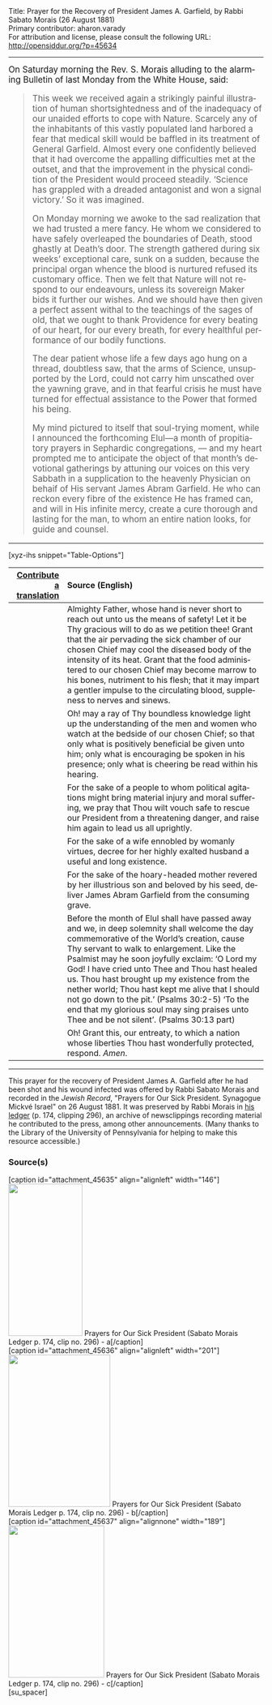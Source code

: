 <html>
<head></head>
<body>
Title: Prayer for the Recovery of President James A. Garfield, by Rabbi Sabato Morais (26 August 1881)<br />
Primary contributor: aharon.varady<br />
For attribution and license, please consult the following URL: <a href="http://opensiddur.org/?p=45634">http://opensiddur.org/?p=45634</a>
<p />
<hr />

<div class="english" lang="en" style="font-size: 1.2em;">
On Saturday morning the Rev. S. Morais alluding to the alarming Bulletin of last Monday from the White House, said:

<blockquote>This week we received again a strikingly painful illustration of human shortsightedness and of the inadequacy of our unaided efforts to cope with Nature. Scarcely any of the inhabitants of this vastly populated land harbored a fear that medical skill would be baffled in its treatment of General Garfield. Almost every one confidently believed that it had overcome the appalling difficulties met at the outset, and that the improvement in the physical condition of the President would proceed steadily. ‘Science has grappled with a dreaded antagonist and won a signal victory.’ So it was imagined.

On Monday morning we awoke to the sad realization that we had trusted a mere fancy. He whom we considered to have safely overleaped the boundaries of Death, stood ghastly at Death’s door. The strength gathered during six weeks’ exceptional care, sunk on a sudden, because the principal organ whence the blood is nurtured refused its customary office. Then we felt that Nature will not respond to our endeavours, unless its sovereign Maker bids it further our wishes. And we should have then given a perfect assent withal to the teachings of the sages of old, that we ought to thank Providence for every beating of our heart, for our every breath, for every healthful performance of our bodily functions.

The dear patient whose life a few days ago hung on a thread, doubtless saw, that the arms of Science, unsupported by the Lord, could not carry him unscathed over the yawning grave, and in that fearful crisis he must have turned for effectual assistance to the Power that formed his being.

My mind pictured to itself that soul-trying moment, while I announced the forthcoming Elul—a month of propitiatory prayers in Sephardic congregations, — and my heart prompted me to anticipate the object of that month’s devotional gatherings by attuning our voices on this very Sabbath in a supplication to the heavenly Physician on behaif of His servant James Abram Garfield. He who can reckon every fibre of the existence He has framed can, and will in His infinite mercy, create a cure thorough and lasting for the man, to whom an entire nation looks, for guide and counsel.</blockquote>
</div>

<hr >

[xyz-ihs snippet="Table-Options"]<table style="margin-left: auto; margin-right: auto;" class="draggable">
<thead><tr><th id="x" style="text-align: right;"><a href="/translate/" target="_blank" rel="noopener">Contribute a translation</a></th><th style="text-align: left;">Source (English)</th></tr></thead>
<tbody>
<tr><td style="vertical-align:top;">
<div class="liturgy" lang="he" style="text-align: right;">

</div></td>

<td style="vertical-align:top;">
<div class="english" lang="en" style="text-align: left;">
Almighty Father, 
whose hand is never short to reach out unto us the means of safety! 
Let it be Thy gracious will to do as we petition thee! 
Grant that the air pervading the sick chamber of our chosen Chief 
may cool the diseased body of the intensity of its heat. 
Grant that the food administered to our chosen Chief 
may become marrow to his bones, 
nutriment to his flesh; 
that it may impart a gentler impulse to the circulating blood, 
suppleness to nerves and sinews.
</div></td></tr>


<tr><td style="vertical-align:top;">
<div class="liturgy" lang="he" style="text-align: right;">

</div></td>

<td style="vertical-align:top;">
<div class="english" lang="en" style="text-align: left;">
Oh! may a ray of Thy boundless knowledge 
light up the understanding of the men and women 
who watch at the bedside of our chosen Chief; 
so that only what is positively beneficial be given unto him; 
only what is encouraging be spoken in his presence; 
only what is cheering be read within his hearing. 
</div></td></tr>


<tr><td style="vertical-align:top;">
<div class="liturgy" lang="he" style="text-align: right;">

</div></td>

<td style="vertical-align:top;">
<div class="english" lang="en" style="text-align: left;">
For the sake of a people to whom political agitations 
might bring material injury and moral suffering, 
we pray that Thou wilt vouch safe to rescue our President 
from a threatening danger, 
and raise him again to lead us all uprightly. 
</div></td></tr>


<tr><td style="vertical-align:top;">
<div class="liturgy" lang="he" style="text-align: right;">

</div></td>

<td style="vertical-align:top;">
<div class="english" lang="en" style="text-align: left;">
For the sake of a wife ennobled by womanly virtues, 
decree for her highly exalted husband a useful and long existence. 
</div></td></tr>


<tr><td style="vertical-align:top;">
<div class="liturgy" lang="he" style="text-align: right;">

</div></td>

<td style="vertical-align:top;">
<div class="english" lang="en" style="text-align: left;">
For the sake of the hoary-headed mother 
revered by her illustrious son and beloved by his seed, 
deliver James Abram Garfield from the consuming grave. 
</div></td></tr>


<tr><td style="vertical-align:top;">
<div class="liturgy" lang="he" style="text-align: right;">

</div></td>

<td style="vertical-align:top;">
<div class="english" lang="en" style="text-align: left;">
Before the month of Elul shall have passed away 
and we, in deep solemnity shall welcome the day 
commemorative of the World’s creation, 
cause Thy servant to walk to enlargement. 
Like the Psalmist may he soon joyfully exclaim: 
‘O Lord my God! 
I have cried unto Thee and Thou hast healed us. 
Thou hast brought up my existence from the nether world; 
Thou hast kept me alive that I should not go down to the pit.’ <span class="citation">(Psalms 30:2-5)</span> 
‘To the end that my glorious soul may sing praises unto Thee 
and be not silent’. <span class="citation">(Psalms 30:13 part)</span> 
</div></td></tr>


<tr><td style="vertical-align:top;">
<div class="liturgy" lang="he" style="text-align: right;">

</div></td>

<td style="vertical-align:top;">
<div class="english" lang="en" style="text-align: left;">
Oh! Grant this, 
our entreaty, 
to which a nation whose liberties 
Thou hast wonderfully protected, 
respond. 
<em>Amen</em>.
</div></td></tr>
</tbody></table>

<hr />

This prayer for the recovery of President James A. Garfield after he had been shot and his wound infected was offered by Rabbi Sabato Morais and recorded in the <em>Jewish Record</em>, "Prayers for Our Sick President. Synagogue Mickvé Israel" on 26 August 1881. It was preserved by Rabbi Morais in <a href="http://sceti.library.upenn.edu/pages/index.cfm?so_id=1661&PagePosition=196&level=1">his ledger</a> (p. 174, clipping 296), an archive of newsclippings recording material he contributed to the press, among other announcements. (Many thanks to the Library of the University of Pennsylvania for helping to make this resource accessible.)


<h3>Source(s)</h3>

<span style="float: right;">[caption id="attachment_45635" align="alignleft" width="146"]<a href="https://opensiddur.org/wp-content/uploads/2022/07/Prayers-for-Our-Sick-President-Sabato-Morais-Ledger-p.-174-clip-no.-296-a.png"><img src="https://opensiddur.org/wp-content/uploads/2022/07/Prayers-for-Our-Sick-President-Sabato-Morais-Ledger-p.-174-clip-no.-296-a-146x300.png" alt="" width="146" height="300" class="size-medium wp-image-45635" /></a> Prayers for Our Sick President (Sabato Morais Ledger p. 174, clip no. 296) - a[/caption]</span> <span style="float: left;">[caption id="attachment_45636" align="alignleft" width="201"]<a href="https://opensiddur.org/wp-content/uploads/2022/07/Prayers-for-Our-Sick-President-Sabato-Morais-Ledger-p.-174-clip-no.-296-b.png"><img src="https://opensiddur.org/wp-content/uploads/2022/07/Prayers-for-Our-Sick-President-Sabato-Morais-Ledger-p.-174-clip-no.-296-b-201x300.png" alt="" width="201" height="300" class="size-medium wp-image-45636" /></a> Prayers for Our Sick President (Sabato Morais Ledger p. 174, clip no. 296) - b[/caption]</span> <span style="float: left;">[caption id="attachment_45637" align="alignnone" width="189"]<a href="https://opensiddur.org/wp-content/uploads/2022/07/Prayers-for-Our-Sick-President-Sabato-Morais-Ledger-p.-174-clip-no.-296-c.png"><img src="https://opensiddur.org/wp-content/uploads/2022/07/Prayers-for-Our-Sick-President-Sabato-Morais-Ledger-p.-174-clip-no.-296-c-189x300.png" alt="" width="189" height="300" class="size-medium wp-image-45637" /></a> Prayers for Our Sick President (Sabato Morais Ledger p. 174, clip no. 296) - c[/caption]</span>[su_spacer]

&nbsp;

</body>
</html>